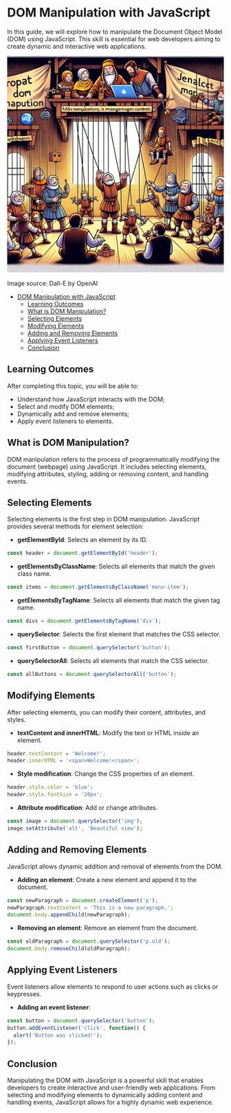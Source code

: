 # DOM Manipulation with JavaScript

In this guide, we will explore how to manipulate the Document Object Model (DOM) using JavaScript. This skill is essential for web developers aiming to create dynamic and interactive web applications.

![DOM Manipulation](DOM-Manipulation.webp)

Image source: Dall-E by OpenAI

- [DOM Manipulation with JavaScript](#dom-manipulation-with-javascript)
  - [Learning Outcomes](#learning-outcomes)
  - [What is DOM Manipulation?](#what-is-dom-manipulation)
  - [Selecting Elements](#selecting-elements)
  - [Modifying Elements](#modifying-elements)
  - [Adding and Removing Elements](#adding-and-removing-elements)
  - [Applying Event Listeners](#applying-event-listeners)
  - [Conclusion](#conclusion)

## Learning Outcomes

After completing this topic, you will be able to:

- Understand how JavaScript interacts with the DOM;
- Select and modify DOM elements;
- Dynamically add and remove elements;
- Apply event listeners to elements.

## What is DOM Manipulation?

DOM manipulation refers to the process of programmatically modifying the document (webpage) using JavaScript. It includes selecting elements, modifying attributes, styling, adding or removing content, and handling events.

## Selecting Elements

Selecting elements is the first step in DOM manipulation. JavaScript provides several methods for element selection:

- **getElementById**: Selects an element by its ID.

```javascript
const header = document.getElementById('header');
```

- **getElementsByClassName**:  Selects all elements that match the given class name.
  
```javascript
const items = document.getElementsByClassName('menu-item');
```

- **getElementsByTagName**: Selects all elements that match the given tag name.
  
```javascript
const divs = document.getElementsByTagName('div');
```

- **querySelector**: Selects the first element that matches the CSS selector.
  
```javascript
const firstButton = document.querySelector('button');
```

- **querySelectorAll**: Selects all elements that match the CSS selector.

```javascript
const allButtons = document.querySelectorAll('button');
```

## Modifying Elements

After selecting elements, you can modify their content, attributes, and styles.

- **textContent and innerHTML**: Modify the text or HTML inside an element.

```javascript
header.textContent = 'Welcome!';
header.innerHTML = '<span>Welcome!</span>';
```

- **Style modification**: Change the CSS properties of an element.

```javascript
header.style.color = 'blue';
header.style.fontSize = '20px';
```

- **Attribute modification**: Add or change attributes.

```javascript
const image = document.querySelector('img');
image.setAttribute('alt', 'Beautiful view');
```

## Adding and Removing Elements

JavaScript allows dynamic addition and removal of elements from the DOM.

- **Adding an element**: Create a new element and append it to the document.

```javascript
const newParagraph = document.createElement('p');
newParagraph.textContent = 'This is a new paragraph.';
document.body.appendChild(newParagraph);
```

- **Removing an element**: Remove an element from the document.

```javascript
const oldParagraph = document.querySelector('p.old');
document.body.removeChild(oldParagraph);
```

## Applying Event Listeners

Event listeners allow elements to respond to user actions such as clicks or keypresses.

- **Adding an event listener**:

```javascript
const button = document.querySelector('button');
button.addEventListener('click', function() {
  alert('Button was clicked!');
});

```

## Conclusion

Manipulating the DOM with JavaScript is a powerful skill that enables developers to create interactive and user-friendly web applications. From selecting and modifying elements to dynamically adding content and handling events, JavaScript allows for a highly dynamic web experience.
